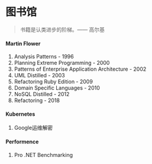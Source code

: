 # 图书馆

> 书籍是认类进步的阶梯。—— 高尔基

#### Martin Flower

1. Analysis Patterns - 1996
2. Planning Extreme Programming - 2000
3. Patterns of Enterprise Application Architecture - 2002
4. UML Distilled - 2003
5. Refactoring Ruby Edition - 2009
6. Domain Specific Languages - 2010
7. NoSQL Distilled - 2012
8. Refactoring - 2018

#### Kubernetes

1. Google运维解密

#### Performence

1. Pro .NET Benchmarking